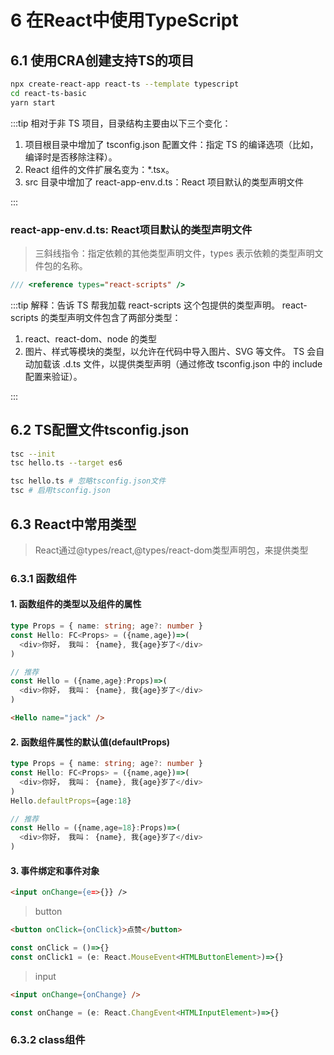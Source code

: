 # 6 在React中使用TypeScript

## 6.1 使用CRA创建支持TS的项目

```bash
npx create-react-app react-ts --template typescript
cd react-ts-basic
yarn start
```

:::tip
相对于非 TS 项目，目录结构主要由以下三个变化：

1. 项目根目录中增加了 tsconfig.json 配置文件：指定 TS 的编译选项（比如，编译时是否移除注释）。
2. React 组件的文件扩展名变为：*.tsx。
3. src 目录中增加了 react-app-env.d.ts：React 项目默认的类型声明文件

:::

### react-app-env.d.ts: React项目默认的类型声明文件

> 三斜线指令：指定依赖的其他类型声明文件，types 表示依赖的类型声明文件包的名称。

```ts
/// <reference types="react-scripts" />
```

:::tip
解释：告诉 TS 帮我加载 react-scripts 这个包提供的类型声明。
react-scripts 的类型声明文件包含了两部分类型：

1. react、react-dom、node 的类型
2. 图片、样式等模块的类型，以允许在代码中导入图片、SVG 等文件。
TS 会自动加载该 .d.ts 文件，以提供类型声明（通过修改 tsconfig.json 中的 include 配置来验证）。

:::

## 6.2 TS配置文件tsconfig.json

```bash
tsc --init
tsc hello.ts --target es6

tsc hello.ts # 忽略tsconfig.json文件
tsc # 启用tsconfig.json
```

## 6.3 React中常用类型

> React通过@types/react,@types/react-dom类型声明包，来提供类型

### 6.3.1 函数组件

#### 1. 函数组件的类型以及组件的属性

```ts
type Props = { name: string; age?: number }
const Hello: FC<Props> = ({name,age})=>(
  <div>你好， 我叫： {name}, 我{age}岁了</div>
)

// 推荐
const Hello = ({name,age}:Props)=>(
  <div>你好， 我叫： {name}, 我{age}岁了</div>
)
```

```html
<Hello name="jack" />
```

#### 2. 函数组件属性的默认值(defaultProps)

```ts
type Props = { name: string; age?: number }
const Hello: FC<Props> = ({name,age})=>(
  <div>你好， 我叫： {name}, 我{age}岁了</div>
)
Hello.defaultProps={age:18}

// 推荐
const Hello = ({name,age=18}:Props)=>(
  <div>你好， 我叫： {name}, 我{age}岁了</div>
)
```

#### 3. 事件绑定和事件对象

```html
<input onChange={e=>{}} />
```

> button

```html
<button onClick={onClick}>点赞</button>
```

```ts
const onClick = ()=>{}
const onClick1 = (e: React.MouseEvent<HTMLButtonElement>)=>{}
```

> input

```html
<input onChange={onChange} />
```

```ts
const onChange = (e: React.ChangEvent<HTMLInputElement>)=>{}
```

### 6.3.2 class组件
